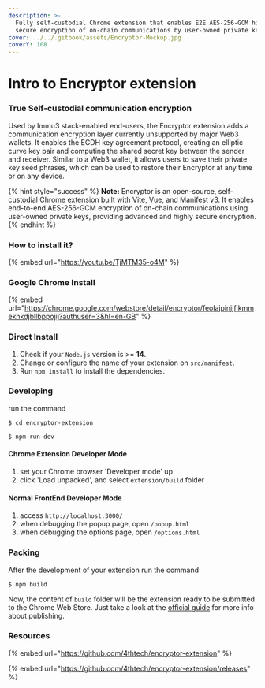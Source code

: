 ```yaml
---
description: >-
  Fully self-custodial Chrome extension that enables E2E AES-256-GCM highly
  secure encryption of on-chain communications by user-owned private keys.
cover: ../../.gitbook/assets/Encryptor-Mockup.jpg
coverY: 108
---
```


# Intro to Encryptor extension

### True Self-custodial communication encryption

Used by Immu3 stack-enabled end-users, the Encryptor extension adds a communication encryption layer currently unsupported by major Web3 wallets. It enables the ECDH key agreement protocol, creating an elliptic curve key pair and computing the shared secret key between the sender and receiver. Similar to a Web3 wallet, it allows users to save their private key seed phrases, which can be used to restore their Encryptor at any time or on any device.

{% hint style="success" %}
**Note:** Encryptor is an open-source, self-custodial Chrome extension built with Vite, Vue, and Manifest v3. It enables end-to-end AES-256-GCM encryption of on-chain communications using user-owned private keys, providing advanced and highly secure encryption.
{% endhint %}

### How to install it?

{% embed url="https://youtu.be/TjMTM35-o4M" %}

### Google Chrome Install

{% embed url="https://chrome.google.com/webstore/detail/encryptor/feolajpinjjfikmmeknkdjbllbppojij?authuser=3&hl=en-GB" %}

### Direct Install

1. Check if your `Node.js` version is >= **14**.
2. Change or configure the name of your extension on `src/manifest`.
3. Run `npm install` to install the dependencies.

### Developing

run the command

```
$ cd encryptor-extension

$ npm run dev
```

#### Chrome Extension Developer Mode

1. set your Chrome browser 'Developer mode' up
2. click 'Load unpacked', and select `extension/build` folder

#### Normal FrontEnd Developer Mode

1. access `http://localhost:3000/`
2. when debugging the popup page, open `/popup.html`
3. when debugging the options page, open `/options.html`

### Packing

After the development of your extension run the command

```
$ npm build
```

Now, the content of `build` folder will be the extension ready to be submitted to the Chrome Web Store. Just take a look at the [official guide](https://developer.chrome.com/webstore/publish) for more info about publishing.

### Resources

{% embed url="https://github.com/4thtech/encryptor-extension" %}

{% embed url="https://github.com/4thtech/encryptor-extension/releases" %}
